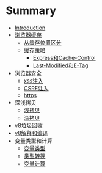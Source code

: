 # Summary

* [Introduction](README.md)
* [浏览器缓存](part1/index.md)
    * [从缓存位置区分](part1/1.md)
    * [缓存策略](part1/2.md)
        * [Express和Cache-Control](part1/3.md)
        * [Last-Modified和E-Tag](part1/4.md)
* 浏览器安全
    * [xss注入](part2/1.md)
    * [CSRF注入](part2/2.md)
    * [https](part2/3.md)
* 深浅拷贝
    * [浅拷贝](part3/1.md)
    * [深拷贝](part3/2.md)
* [v8垃圾回收](part4/index.md)
* [v8解释和编译](part5/index.md)
* 变量类型和计算
    * [变量类型](part6/1.md)
    * [类型转换](part6/3.md)
    * [变量计算](part6/2.md)

